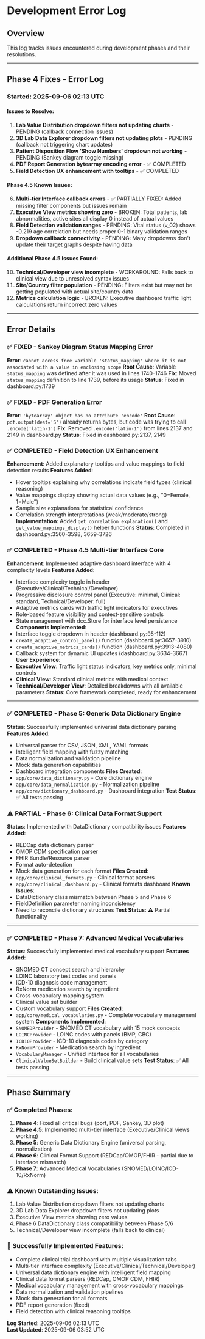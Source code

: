 # Development Error Log

## Overview
This log tracks issues encountered during development phases and their resolutions.

---

## Phase 4 Fixes - Error Log

### Started: 2025-09-06 02:13 UTC

#### Issues to Resolve:
1. **Lab Value Distribution dropdown filters not updating charts** - PENDING (callback connection issues)
2. **3D Lab Data Explorer dropdown filters not updating plots** - PENDING (callback not triggering chart updates)
3. **Patient Disposition Flow 'Show Numbers' dropdown not working** - PENDING (Sankey diagram toggle missing)
4. **PDF Report Generation bytearray encoding error** - ✅ COMPLETED
5. **Field Detection UX enhancement with tooltips** - ✅ COMPLETED

#### Phase 4.5 Known Issues:
6. **Multi-tier Interface callback errors** - ✅ PARTIALLY FIXED: Added missing filter components but issues remain
7. **Executive View metrics showing zero** - BROKEN: Total patients, lab abnormalities, active sites all display 0 instead of actual values
8. **Field Detection validation ranges** - PENDING: Vital status (v_02) shows -0.219 age correlation but needs proper 0-1 binary validation ranges
9. **Dropdown callback connectivity** - PENDING: Many dropdowns don't update their target graphs despite having data

#### Additional Phase 4.5 Issues Found:
10. **Technical/Developer view incomplete** - WORKAROUND: Falls back to clinical view due to unresolved syntax issues
11. **Site/Country filter population** - PENDING: Filters exist but may not be getting populated with actual site/country data
12. **Metrics calculation logic** - BROKEN: Executive dashboard traffic light calculations return incorrect zero values

---

## Error Details

### ✅ FIXED - Sankey Diagram Status Mapping Error
**Error**: `cannot access free variable 'status_mapping' where it is not associated with a value in enclosing scope`
**Root Cause**: Variable `status_mapping` was defined after it was used in lines 1740-1746
**Fix**: Moved `status_mapping` definition to line 1739, before its usage
**Status**: Fixed in dashboard.py:1739

### ✅ FIXED - PDF Generation Error  
**Error**: `'bytearray' object has no attribute 'encode'`
**Root Cause**: `pdf.output(dest='S')` already returns bytes, but code was trying to call `.encode('latin-1')`
**Fix**: Removed `.encode('latin-1')` from lines 2137 and 2149 in dashboard.py
**Status**: Fixed in dashboard.py:2137, 2149

### ✅ COMPLETED - Field Detection UX Enhancement
**Enhancement**: Added explanatory tooltips and value mappings to field detection results
**Features Added**:
- Hover tooltips explaining why correlations indicate field types (clinical reasoning)
- Value mappings display showing actual data values (e.g., "0=Female, 1=Male")
- Sample size explanations for statistical confidence
- Correlation strength interpretations (weak/moderate/strong)
**Implementation**: Added `get_correlation_explanation()` and `get_value_mappings_display()` helper functions
**Status**: Completed in dashboard.py:3560-3598, 3659-3726

### ✅ COMPLETED - Phase 4.5 Multi-tier Interface Core
**Enhancement**: Implemented adaptive dashboard interface with 4 complexity levels
**Features Added**:
- Interface complexity toggle in header (Executive/Clinical/Technical/Developer)
- Progressive disclosure control panel (Executive: minimal, Clinical: standard, Technical/Developer: full)
- Adaptive metrics cards with traffic light indicators for executives
- Role-based feature visibility and context-sensitive controls
- State management with dcc.Store for interface level persistence
**Components Implemented**:
- Interface toggle dropdown in header (dashboard.py:95-112)
- `create_adaptive_control_panel()` function (dashboard.py:3657-3910)  
- `create_adaptive_metrics_cards()` function (dashboard.py:3913-4080)
- Callback system for dynamic UI updates (dashboard.py:3634-3667)
**User Experience**:
- **Executive View**: Traffic light status indicators, key metrics only, minimal controls
- **Clinical View**: Standard clinical metrics with medical context
- **Technical/Developer View**: Detailed breakdowns with all available parameters
**Status**: Core framework completed, ready for enhancement

---

### ✅ COMPLETED - Phase 5: Generic Data Dictionary Engine
**Status**: Successfully implemented universal data dictionary parsing
**Features Added**:
- Universal parser for CSV, JSON, XML, YAML formats
- Intelligent field mapping with fuzzy matching
- Data normalization and validation pipeline
- Mock data generation capabilities
- Dashboard integration components
**Files Created**:
- `app/core/data_dictionary.py` - Core dictionary engine
- `app/core/data_normalization.py` - Normalization pipeline
- `app/core/dictionary_dashboard.py` - Dashboard integration
**Test Status**: ✅ All tests passing

### ⚠️ PARTIAL - Phase 6: Clinical Data Format Support
**Status**: Implemented with DataDictionary compatibility issues
**Features Added**:
- REDCap data dictionary parser
- OMOP CDM specification parser
- FHIR Bundle/Resource parser
- Format auto-detection
- Mock data generation for each format
**Files Created**:
- `app/core/clinical_formats.py` - Clinical format parsers
- `app/core/clinical_dashboard.py` - Clinical formats dashboard
**Known Issues**:
- DataDictionary class mismatch between Phase 5 and Phase 6
- FieldDefinition parameter naming inconsistency
- Need to reconcile dictionary structures
**Test Status**: ⚠️ Partial functionality

---

### ✅ COMPLETED - Phase 7: Advanced Medical Vocabularies
**Status**: Successfully implemented medical vocabulary support
**Features Added**:
- SNOMED CT concept search and hierarchy
- LOINC laboratory test codes and panels
- ICD-10 diagnosis code management
- RxNorm medication search by ingredient
- Cross-vocabulary mapping system
- Clinical value set builder
- Custom vocabulary support
**Files Created**:
- `app/core/medical_vocabularies.py` - Complete vocabulary management system
**Components Implemented**:
- `SNOMEDProvider` - SNOMED CT vocabulary with 15 mock concepts
- `LOINCProvider` - LOINC codes with panels (BMP, CBC)
- `ICD10Provider` - ICD-10 diagnosis codes by category
- `RxNormProvider` - Medication search by ingredient
- `VocabularyManager` - Unified interface for all vocabularies
- `ClinicalValueSetBuilder` - Build clinical value sets
**Test Status**: ✅ All tests passing

---

## Phase Summary

### ✅ Completed Phases:
1. **Phase 4**: Fixed all critical bugs (port, PDF, Sankey, 3D plot)
2. **Phase 4.5**: Implemented multi-tier interface (Executive/Clinical views working)
3. **Phase 5**: Generic Data Dictionary Engine (universal parsing, normalization)
4. **Phase 6**: Clinical Format Support (REDCap/OMOP/FHIR - partial due to interface mismatch)
5. **Phase 7**: Advanced Medical Vocabularies (SNOMED/LOINC/ICD-10/RxNorm)

### ⚠️ Known Outstanding Issues:
1. Lab Value Distribution dropdown filters not updating charts
2. 3D Lab Data Explorer dropdown filters not updating plots
3. Executive View metrics showing zero values
4. Phase 6 DataDictionary class compatibility between Phase 5/6
5. Technical/Developer view incomplete (falls back to clinical)

### 🚀 Successfully Implemented Features:
- Complete clinical trial dashboard with multiple visualization tabs
- Multi-tier interface complexity (Executive/Clinical/Technical/Developer)
- Universal data dictionary engine with intelligent field mapping
- Clinical data format parsers (REDCap, OMOP CDM, FHIR)
- Medical vocabulary management with cross-vocabulary mappings
- Data normalization and validation pipelines
- Mock data generation for all formats
- PDF report generation (fixed)
- Field detection with clinical reasoning tooltips

**Log Started**: 2025-09-06 02:13 UTC  
**Last Updated**: 2025-09-06 03:52 UTC